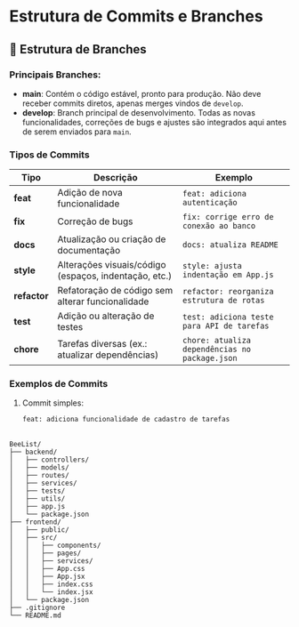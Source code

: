 # Estrutura de Commits e Branches

## 🔀 Estrutura de Branches

### Principais Branches:
- **main**: Contém o código estável, pronto para produção. Não deve receber commits diretos, apenas merges vindos de `develop`.
- **develop**: Branch principal de desenvolvimento. Todas as novas funcionalidades, correções de bugs e ajustes são integrados aqui antes de serem enviados para `main`.


### Tipos de Commits
| Tipo       | Descrição                                            | Exemplo                                   |
|------------|------------------------------------------------------|-------------------------------------------|
| **feat**   | Adição de nova funcionalidade                        | `feat: adiciona autenticação`             |
| **fix**    | Correção de bugs                                     | `fix: corrige erro de conexão ao banco`   |
| **docs**   | Atualização ou criação de documentação               | `docs: atualiza README`                   |
| **style**  | Alterações visuais/código (espaços, indentação, etc.)| `style: ajusta indentação em App.js`      |
| **refactor** | Refatoração de código sem alterar funcionalidade    | `refactor: reorganiza estrutura de rotas` |
| **test**   | Adição ou alteração de testes                        | `test: adiciona teste para API de tarefas`|
| **chore**  | Tarefas diversas (ex.: atualizar dependências)       | `chore: atualiza dependências no package.json` |

### Exemplos de Commits

1. Commit simples:
   ```bash
   feat: adiciona funcionalidade de cadastro de tarefas


##
``` 🗂️ Estrutura de Pastas
BeeList/
├── backend/
│   ├── controllers/
│   ├── models/
│   ├── routes/
│   ├── services/
│   ├── tests/
│   ├── utils/
│   ├── app.js
│   └── package.json
├── frontend/
│   ├── public/
│   ├── src/
│   │   ├── components/
│   │   ├── pages/
│   │   ├── services/
│   │   ├── App.css
│   │   ├── App.jsx
│   │   ├── index.css
│   │   └── index.jsx
│   └── package.json
├── .gitignore
└── README.md
```
